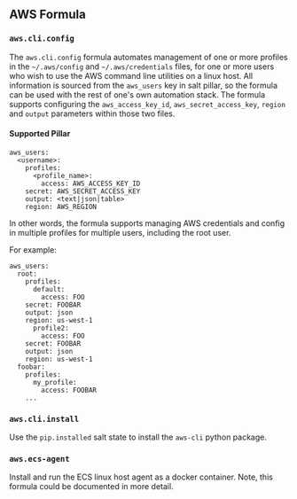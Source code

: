 ## AWS Formula

### `aws.cli.config`

The `aws.cli.config` formula automates management of one or more profiles in the
`~/.aws/config` and `~/.aws/credentials` files, for one or more users who wish
to use the AWS command line utilities on a linux host. All information is
sourced from the `aws_users` key in salt pillar, so the formula can be used with
the rest of one's own automation stack. The formula supports configuring the
`aws_access_key_id`, `aws_secret_access_key`, `region` and `output` parameters
within those two files.


#### Supported Pillar

```
aws_users:
  <username>:
    profiles:
      <profile_name>:
        access: AWS_ACCESS_KEY_ID
	secret: AWS_SECRET_ACCESS_KEY
	output: <text|json|table>
	region: AWS_REGION
```

In other words, the formula supports managing AWS credentials and config in
multiple profiles for multiple users, including the root user.

For example:

```
aws_users:
  root:
    profiles:
      default:
        access: FOO
	secret: FOOBAR
	output: json
	region: us-west-1
      profile2:
        access: FOO
	secret: FOOBAR
	output: json
	region: us-west-1
  foobar:
    profiles:
      my_profile:
        access: FOOBAR
	...
```


### `aws.cli.install`

Use the `pip.installed` salt state to install the `aws-cli` python package.


### `aws.ecs-agent`

Install and run the ECS linux host agent as a docker container. Note, this
formula could be documented in more detail.
